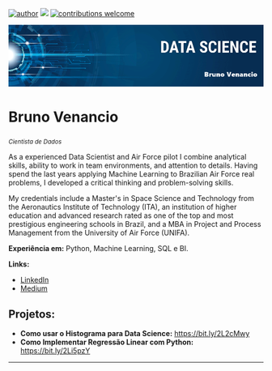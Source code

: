 [![author](https://img.shields.io/badge/bruno-author-yellowgreen)](https://www.linkedin.com/in/bruno-venancio-nas) [![](https://img.shields.io/badge/python-3.7+-blue.svg)](https://www.python.org/downloads/release/python-365/) 
 [![contributions welcome](https://img.shields.io/badge/contributions-welcome-brightgreen.svg?style=flat)](https://github.com/Brunolts01/data_science)

<p align="center">
  <img src="banner.png" 
</p>

# Bruno Venancio
<sub>*Cientista de Dados*</sub>

As a experienced Data Scientist and Air Force pilot I combine analytical skills, ability to work in team environments, and attention to details. Having spend the last years applying Machine Learning to Brazilian Air Force real problems, I developed a critical thinking and problem-solving skills.

My credentials include a Master's in Space Science and Technology from the Aeronautics Institute of Technology (ITA), an institution of higher education and advanced research rated as one of the top and most prestigious engineering schools in Brazil, and a MBA in Project and Process Management from the University of Air Force (UNIFA).

**Experiência em:** Python, Machine Learning, SQL e BI.

**Links:**
* [LinkedIn](https://www.linkedin.com/in/bruno-venancio-nas)
* [Medium](https://medium.com/@bruno.venancio)


## Projetos:

* **Como usar o Histograma para Data Science:** https://bit.ly/2L2cMwy
* **Como Implementar Regressão Linear com Python:** https://bit.ly/2Li5pzY


---





